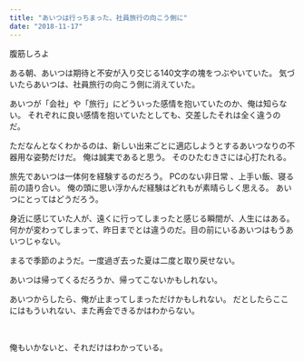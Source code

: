 ```yaml
---
title: "あいつは行っちまった、社員旅行の向こう側に"
date: "2018-11-17"
---
```


腹筋しろよ

ある朝、あいつは期待と不安が入り交じる140文字の塊をつぶやいていた。 気づいたらあいつは、社員旅行の向こう側に消えていた。

あいつが「会社」や「旅行」にどういった感情を抱いていたのか、俺は知らない。 それぞれに良い感情を抱いていたとしても、交差したそれは全く違うのだ。

ただなんとなくわかるのは、新しい出来ごとに適応しようとするあいつなりの不器用な姿勢だけだ。 俺は誠実であると思う。 そのひたむきさには心打たれる。

旅先であいつは一体何を経験するのだろう。 PCのない非日常 、上手い飯、寝る前の語り合い。 俺の頭に思い浮かんだ経験<experience>はどれもが素晴らしく思える。 あいつにとってはどうだろう。

身近に感じていた人が、遠くに行ってしまったと感じる瞬間が、人生にはある。 何かが変わってしまって、昨日までとは違うのだ。目の前にいるあいつはもうあいつじゃない。

まるで季節のようだ。一度過ぎ去った夏は二度と取り戻せない。

あいつは帰ってくるだろうか、帰ってこないかもしれない。

あいつからしたら、俺が止まってしまっただけかもしれない。 だとしたらここにはもういれない、また再会できるかはわからない。

 

俺もいかないと、それだけはわかっている。
